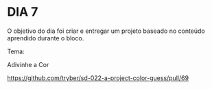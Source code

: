 # DIA 7

O objetivo do dia foi criar e entregar um projeto baseado no conteúdo aprendido durante o bloco.

Tema:

Adivinhe a Cor

https://github.com/tryber/sd-022-a-project-color-guess/pull/69
